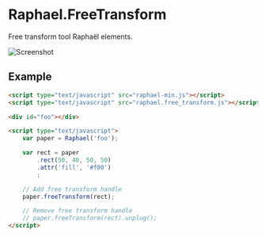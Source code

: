 Raphael.FreeTransform
====================

  Free transform tool Raphaël elements.

  ![Screenshot](https://github.com/ElbertF/Raphael.FreeTransform/raw/master/screenshot.png)


Example
-------

```html
<script type="text/javascript" src="raphael-min.js"></script>
<script type="text/javascript" src="raphael.free_transform.js"></script>

<div id="foo"></div>

<script type="text/javascript">
	var paper = Raphael('foo');

	var rect = paper
		.rect(50, 40, 50, 50)
		.attr('fill', '#f00')
		;

	// Add free transform handle
	paper.freeTransform(rect);

	// Remove free transform handle
	// paper.freeTransform(rect).unplug();
</script>
```
